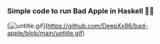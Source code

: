 ### Simple code to run Bad Apple in Haskell 🥱🥱

[![[untitle.gif](https://github.com/DeepXx86/bad-apple/blob/main/untitle.gif)]()](https://github.com/DeepXx86/bad-apple/blob/main/untitle.gif)
